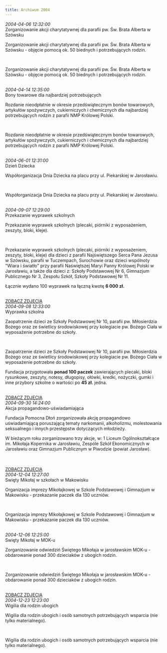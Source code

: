 ```yaml
---
title: Archiwum 2004
---
```


<div class="archiveItem">
<i>2004-04-06 12:32:00</i><br>
Zorganizowanie akcji charytatywnej dla parafii pw. Św. Brata Alberta w Szówsku<p>Zorganizowanie akcji charytatywnej dla parafii pw. Św. Brata Alberta w Szówsku - objęcie pomocą ok. 50 biednych i potrzebujących rodzin.</p><br>
<p>Zorganizowanie akcji charytatywnej dla parafii pw. Św. Brata Alberta w Szówsku - objęcie pomocą ok. 50 biednych i potrzebujących rodzin.</p><br>
</div>
<div class="archiveItem">
<i>2004-04-14 12:35:00</i><br>
Bony towarowe dla najbardziej potrzebujących<p>Rozdanie nieodpłatnie w okresie przedświątecznym bonów towarowych, artykułów spożywczych, cukierniczych i chemicznych dla najbardziej potrzebujących rodzin z parafii NMP Królowej Polski.</p><br>
<p>Rozdanie nieodpłatnie w okresie przedświątecznym bonów towarowych, artykułów spożywczych, cukierniczych i chemicznych dla najbardziej potrzebujących rodzin z parafii NMP Królowej Polski.</p><br>
</div>
<div class="archiveItem">
<i>2004-06-01 12:31:00</i><br>
Dzień Dziecka<p>Współorganizacja Dnia Dziecka na placu przy ul. Piekarskiej w Jarosławiu.</p><br>
<p>Współorganizacja Dnia Dziecka na placu przy ul. Piekarskiej w Jarosławiu.</p><br>
</div>
<div class="archiveItem">
<i>2004-09-07 12:29:00</i><br>
Przekazanie wyprawek szkolnych<p>Przekazanie wyprawek szkolnych (plecaki, piórniki z wyposażeniem, zeszyty, bloki, kleje).</p><br>
<p>Przekazanie wyprawek szkolnych (plecaki, piórniki z wyposażeniem, zeszyty, bloki, kleje) dla dzieci z parafii Najświętszego Serca Pana Jezusa w Szówsku, parafii w Tuczempach, Surochowie oraz dzieci wspólnoty "Wiara i światło" przy parafii Naświętszej Maryi Panny Królowej Polski w Jarosławiu, a także dla dzieci z: Szkoły Podstawowej Nr 6, Gimnazjum Publicznego Nr 3, Zespołu Szkół, Szkoły Podstawowej Nr 11.</p><p>Łącznie wydano 100 wyprawek na łączną kwotę <strong>6 000 zł.</strong></p><br>
<a href='#' data-src='["img/archive_files/01/06.jpg"]' onclick='openImageBrowser(event, 0)' class='gallery-loadImages'>ZOBACZ ZDJĘCIA</a>
</div>
<div class="archiveItem">
<i>2004-09-08 12:33:00</i><br>
Wyprawka szkolna <p>Zaopatrzenie dzieci ze Szkoły Podstawowej Nr 10, parafii pw. Miłosierdzia Bożego oraz ze świetlicy środowiskowej przy kolegiacie pw. Bożego Ciała w wyposażenie potrzebne do szkoły.</p><br>
<p>Zaopatrzenie dzieci ze Szkoły Podstawowej Nr 10, parafii pw. Miłosierdzia Bożego oraz ze świetlicy środowiskowej przy kolegiacie pw. Bożego Ciała w wyposażenie potrzebne do szkoły.</p><p>Fundacja przygotowała <strong>ponad 100 paczek</strong> zawierających plecaki, bloki rysunkowe, zeszyty, notesy, długopisy, ołówki, kredki, nożyczki, gumki i inne przybory szkolne o wartości po <strong>45 zł.</strong> jedna.</p><br>
<a href='#' data-src='["img/archive_files/02/piknik1.jpg", "img/archive_files/02/piknik2.jpg", "img/archive_files/02/piknik3.jpg", "img/archive_files/02/piknik4.jpg", "img/archive_files/02/piknik5.jpg", "img/archive_files/02/piknik6.jpg"]' onclick='openImageBrowser(event, 0)' class='gallery-loadImages'>ZOBACZ ZDJĘCIA</a>
</div>
<div class="archiveItem">
<i>2004-09-30 14:24:00</i><br>
Akcja propagandowo-uświadamiająca<p>Fundacja Pomocna Dłoń zorganizowała akcję propagandowo uświadamiającą poruszającą tematy narkomanii, alkoholizmu, molestowania seksualnego i innych przestępstw dotyczących młodzieży.</p><p>W bieżącym roku zorganizowano trzy akcje, w: 1 Liceum Ogólnokształcące im. Mikołaja Kopernika w Jarosławiu, Zespóle Szkół Ekonomicznych w Jarosławiu oraz Gimnazjum Publicznym w Piwodzie (powiat Jarosław).</p><br>
<br>
<a href='#' data-src='["img/archive_files/02/skanuj0003[1].jpg", "img/archive_files/02/skanuj0004[1][1].jpg", "img/archive_files/02/skanuj0005[1].jpg"]' onclick='openImageBrowser(event, 0)' class='gallery-loadImages'>ZOBACZ ZDJĘCIA</a>
</div>
<div class="archiveItem">
<i>2004-12-04 12:27:00</i><br>
Swięty Mikołaj w szkołach w Makowisku<p>Organizacja imprezy Mikołajkowej w Szkole Podstawowej i Gimnazjum w Makowisku - przekazanie paczek dla 130 uczniów.</p><br>
<p>Organizacja imprezy Mikołajkowej w Szkole Podstawowej i Gimnazjum w Makowisku - przekazanie paczek dla 130 uczniów.</p><br>
</div>
<div class="archiveItem">
<i>2004-12-06 12:25:00</i><br>
Swięty Mikołaj w MOK-u<p>Zorganizowanie odwiedziń Świętego Mikołaja w jarosławskim MOK-u - obdarowanie ponad 300 dzieciaków z ubogich rodzin.</p><br>
<p>Zorganizowanie odwiedziń Świętego Mikołaja w jarosławskim MOK-u - obdarowanie ponad 300 dzieciaków z ubogich rodzin.</p><br>
<a href='#' data-src='["img/archive_files/01/04.jpg"]' onclick='openImageBrowser(event, 0)' class='gallery-loadImages'>ZOBACZ ZDJĘCIA</a>
</div>
<div class="archiveItem">
<i>2004-12-23 12:23:00</i><br>
Wigilia dla rodzin ubogich<p>Wigilia dla rodzin ubogich i osób samotnych potrzebujących wsparcia (nie tylko materialnego).</p><br>
<p>Wigilia dla rodzin ubogich i osób samotnych potrzebujących wsparcia (nie tylko materialnego).</p><br>
</div>
